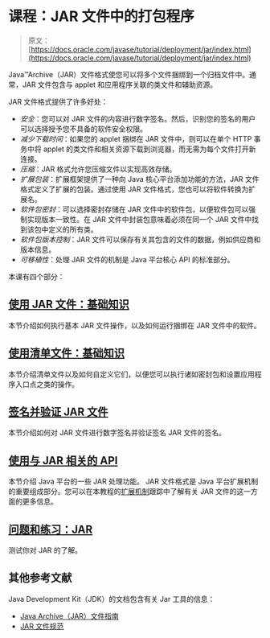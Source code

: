 # 课程：JAR 文件中的打包程序

> 原文： [https://docs.oracle.com/javase/tutorial/deployment/jar/index.html](https://docs.oracle.com/javase/tutorial/deployment/jar/index.html)

Java™Archive（JAR）文件格式使您可以将多个文件捆绑到一个归档文件中。通常，JAR 文件包含与 applet 和应用程序关联的类文件和辅助资源。

JAR 文件格式提供了许多好处：

*   _安全_：您可以对 JAR 文件的内容进行数字签名。然后，识别您的签名的用户可以选择授予您不具备的软件安全权限。
*   _减少下载时间_：如果您的 applet 捆绑在 JAR 文件中，则可以在单个 HTTP 事务中将 applet 的类文件和相关资源下载到浏览器，而无需为每个文件打开新连接。
*   _压缩_：JAR 格式允许您压缩文件以实现高效存储。
*   _扩展包装_：扩展框架提供了一种向 Java 核心平台添加功能的方法，JAR 文件格式定义了扩展的包装。通过使用 JAR 文件格式，您也可以将软件转换为扩展名。
*   _软件包密封_：可以选择密封存储在 JAR 文件中的软件包，以便软件包可以强制实现版本一致性。在 JAR 文件中封装包意味着必须在同一个 JAR 文件中找到该包中定义的所有类。
*   _软件包版本控制_：JAR 文件可以保存有关其包含的文件的数据，例如供应商和版本信息。
*   _可移植性_：处理 JAR 文件的机制是 Java 平台核心 API 的标准部分。

本课有四个部分：

## [使用 JAR 文件：基础知识](basicsindex.html)

本节介绍如何执行基本 JAR 文件操作，以及如何运行捆绑在 JAR 文件中的软件。

## [使用清单文件：基础知识](manifestindex.html)

本节介绍清单文件以及如何自定义它们，以便您可以执行诸如密封包和设置应用程序入口点之类的操作。

## [签名并验证 JAR 文件](signindex.html)

本节介绍如何对 JAR 文件进行数字签名并验证签名 JAR 文件的签名。

## [使用与 JAR 相关的 API](apiindex.html)

本节介绍 Java 平台的一些 JAR 处理功能。 JAR 文件格式是 Java 平台扩展机制的重要组成部分。您可以在本教程的[扩展机制](../../ext/index.html)跟踪中了解有关 JAR 文件的这一方面的更多信息。

## [问题和练习：JAR](QandE/questions.html)

测试你对 JAR 的了解。

## 其他参考文献

Java Development Kit（JDK）的文档包含有关 Jar 工具的信息：

*   [Java Archive（JAR）文件指南](https://docs.oracle.com/javase/8/docs/technotes/guides/jar/index.html)
*   [JAR 文件规范](https://docs.oracle.com/javase/8/docs/technotes/guides/jar/jar.html)